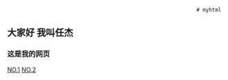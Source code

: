                                                                  # myhtml
## 大家好  我叫任杰
### 这是我的网页
[NO.1](http://jiege.xyz/vue/1.html)
[NO.2](jiege.xyz/vue/2.html)
